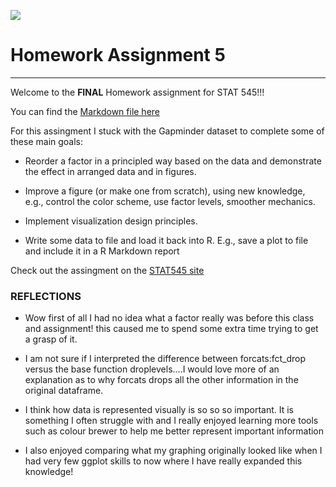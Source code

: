 
![](http://www.timelinecoverbanner.com/facebook-covers/2011/12/firework-happy-new-year.jpg)

# Homework Assignment 5
***

Welcome to the **FINAL** Homework assignment for STAT 545!!!

You can find the [Markdown file here](https://github.com/nicolehawe/STAT545-HW-Hawe-Nicole/blob/master/HW05/Factor_and_Figure_Management.md)


For this assingment I stuck with the Gapminder dataset to complete some of these main goals:

- Reorder a factor in a principled way based on the data and demonstrate the effect in arranged data and in figures.

- Improve a figure (or make one from scratch), using new knowledge, e.g., control the color scheme, use factor levels, smoother mechanics.

- Implement visualization design principles.

- Write some data to file and load it back into R. E.g., save a plot to file and include it in a R Markdown report 

Check out the assingment on the [STAT545 site](http://stat545.com/hw05_factor-figure-boss-repo-hygiene.html)



### REFLECTIONS

- Wow first of all I had no idea what a factor really was before this class and assignment! this caused me to spend some extra time trying to get a grasp of it.

- I am not sure if I interpreted the difference between forcats:fct_drop versus the base function droplevels....I would love more of an explanation as to why forcats drops all the other information in the original dataframe.

- I think how data is represented visually is so so so important. It is something I often struggle with and I really enjoyed learning more tools such as colour brewer to help me better represent important information

- I also enjoyed comparing what my graphing originally looked like when I had very few ggplot skills to now where I have really expanded this knowledge!






